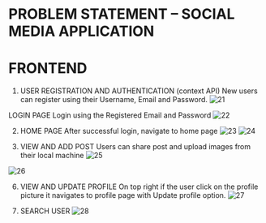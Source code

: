 # PROBLEM STATEMENT – SOCIAL MEDIA APPLICATION

# FRONTEND

1)	USER REGISTRATION AND AUTHENTICATION (context API)
New users can register using their Username, Email and Password.
![21](https://github.com/HasikaB/Frontend/assets/145472009/473d0d26-6579-419f-9fc8-67bb400d0a6d)
 
LOGIN PAGE
Login using the Registered Email and Password
![22](https://github.com/HasikaB/Frontend/assets/145472009/cf0d5333-547a-4256-bca7-9fefc3a8be75)
 
2)	HOME PAGE
After successful login, navigate to home page
![23](https://github.com/HasikaB/Frontend/assets/145472009/6564a24c-4009-46c8-bd77-8fffe59bac9d)
![24](https://github.com/HasikaB/Frontend/assets/145472009/8b9ae3bf-8ba9-4007-8248-01eb58107f47)

4)	VIEW AND ADD POST
Users can share post and upload images from their local machine 
![25](https://github.com/HasikaB/Frontend/assets/145472009/4f66bff0-49fd-416e-bf3a-c47851ab4424)

![26](https://github.com/HasikaB/Frontend/assets/145472009/81aa8283-806f-49de-8e25-34b5e1648f83)

6)	VIEW AND UPDATE PROFILE
On top right if the user click on the profile picture it navigates to profile page with Update profile option.
![27](https://github.com/HasikaB/Frontend/assets/145472009/8149a265-efe2-4ee7-8c21-bcc7daea7b64)

8)	SEARCH USER
![28](https://github.com/HasikaB/Frontend/assets/145472009/4a4b1a7b-4633-4ab2-8452-c6111a084a20)


